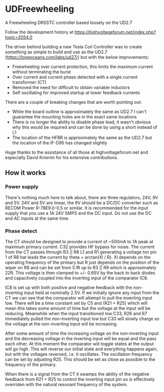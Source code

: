 # UDFreewheeling
A Freewheeling DRSSTC controller based loosely on the UD2.7

Follow the development history at https://highvoltageforum.net/index.php?topic=2054.0

The driver behind building a new Tesla Coil Controller was to create something as simple to build and use as the UD2.7 (https://loneoceans.com/labs/ud27/) but with the below improvements:
* Freewheeling over current protection, this limits the maximum current without terminating the burst
* Over current and current phase detected with a single current transformer (CT)
* Removed the need for difficult to obtain variable inductors
* Self oscillating for improved startup at lower feedback currents

There are a couple of breaking changes that are worth pointing out:
* While the board outline is approximately the same as UD2.7 I can't guarantee the mounting holes are in the exact same locations
* There is no longer the ability to disable phase lead, it wasn't obvious why this would be required and can be done by using a short instead of L1
* The location of the HFBR is approximately the same as the UD2.7 but the location of the IF-D95 has changed slightly

Huge thanks to the assistance of all those at highvoltageforum.net and especially David Knierim for his extensive contributions.

## How it works
### Power supply
There's nothing much here to talk about, there are three regulators, 24V, 9V and 5V. 24V and 5V are linear, the 9V should be a DC/DC converter such as  RECOM Power R-78E9.0-0.5 or similar. It is recommended for the input supply that you use a 1A 24V SMPS and the DC input. Do not use the DC and AC inputs at the same time.

### Phase detect
The CT should be designed to provide a current of ~500mA to 1A peak at maximum primary current.
C32 provides HF bypass for noise. The current from the CT passes through R3 || R8 L1 and R1 generating a voltage ton pin 1 of R8 hat leads the current by theta = arctan(Xl / R). Xl depends on the operating frequency of the primary but R just depends on the position of the wiper on R8 and can be set from 5.1R up to R3 || R9 which is approximately 22R. This voltage is then clamped to +/- 0.65V by the back to back diodes and capacitvely coupled into the inverting input of the comparator IC8.

IC8 is set up with both positive and negative feedback with the non-inverting input held at nominally 2.5V. If we initially ignore any input from the CT we can see that the comparator will attempt to pull the inverting input low. There will be a time constant set by C5 and (R21 + R25) which will mean this takes some amount of time but the voltage at the input will be reducing. Meanwhile when the input transitioned low C33, R26 and R7 immediately pulled the non-inverting input low but C33 will slowly charge so the voltage at the non-inverting input will be increasing.

After some amount of time the increasing voltage on the non-inverting input and the decreasing voltage in the inverting input will be equal and the pass each other. At this moment the comparator will toggle states at the output will go high. This will reverse our initial state and everything happens again, but with the voltages reversed, i.e. it oscillates. The oscillation frequency can be set by adjusting R25. This should be set as close as possible to the frequency of the primary.

When there is a signal from the CT it swamps the ability of the negative feedback from R21 + R25 to control the inverting input pin so is effectively overriden with the natural resonant frequency of the system.

